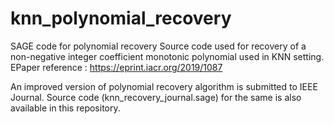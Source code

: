 # knn_polynomial_recovery
SAGE code for polynomial recovery
Source code used for recovery of a non-negative integer coefficient monotonic polynomial used in KNN setting.
EPaper reference : https://eprint.iacr.org/2019/1087

An improved version of polynomial recovery algorithm is submitted to IEEE Journal.  Source code (knn_recovery_journal.sage) for the same is also available in this repository.

